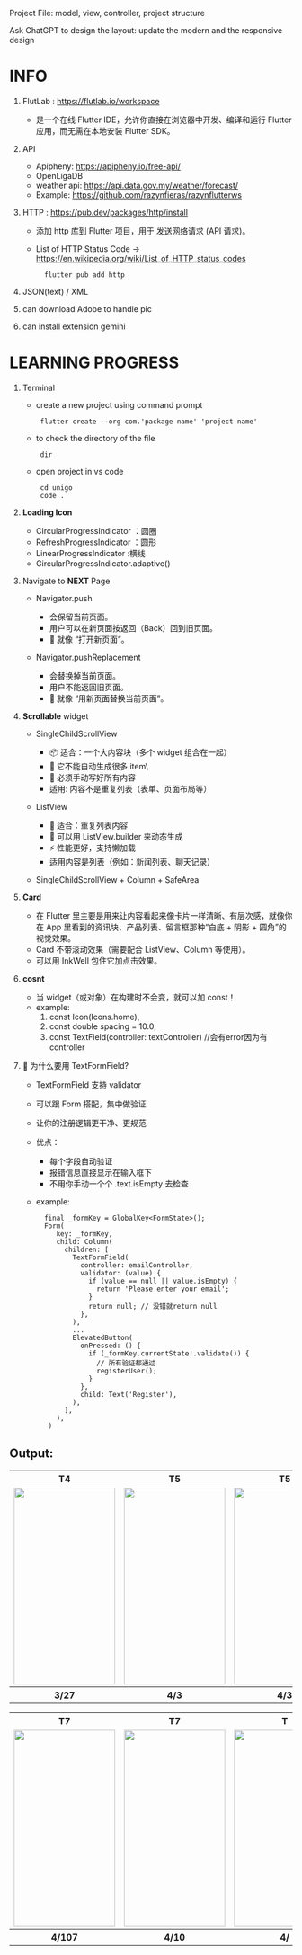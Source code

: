 Project File: model, view, controller, project structure

Ask ChatGPT to design the layout: update the modern and the responsive design

# INFO 
1. FlutLab : https://flutlab.io/workspace
   - 是一个在线 Flutter IDE，允许你直接在浏览器中开发、编译和运行 Flutter 应用，而无需在本地安装 Flutter SDK。

2. API
   - Apipheny: https://apipheny.io/free-api/
   - OpenLigaDB
   - weather api: https://api.data.gov.my/weather/forecast/
   - Example: https://github.com/razynfieras/razynflutterws

3. HTTP : https://pub.dev/packages/http/install
   -  添加 http 库到 Flutter 项目，用于 发送网络请求 (API 请求)。
   -  List of HTTP Status Code -> https://en.wikipedia.org/wiki/List_of_HTTP_status_codes  
   
            flutter pub add http

4. JSON(text) / XML

5. can download Adobe to handle pic
   
6. can install extension gemini
   
# LEARNING PROGRESS
1. Terminal
      -  create a new project using command prompt
        
              flutter create --org com.'package name' 'project name'
     
      -  to check the directory of the file
          
              dir

      -  open project in vs code
  
              cd unigo
              code .

2. **Loading Icon**
   - CircularProgressIndicator ：圆圈
   - RefreshProgressIndicator  ：圆形   
   - LinearProgressIndicator   :横线
   - CircularProgressIndicator.adaptive()
  
3. Navigate to **NEXT** Page
   - Navigator.push 
      - 会保留当前页面。
      - 用户可以在新页面按返回（Back）回到旧页面。
      - 🧠 就像 “打开新页面”。

   - Navigator.pushReplacement
        - 会替换掉当前页面。
        - 用户不能返回旧页面。
        - 🧠 就像 “用新页面替换当前页面”。

4. **Scrollable** widget
   - SingleChildScrollView
      - 📦 适合：一个大内容块（多个 widget 组合在一起）
      - 🔁 它不能自动生成很多 item\
      - 🔩 必须手动写好所有内容
      - 适用: 内容不是重复列表（表单、页面布局等）

   - ListView
      - 📄 适合：重复列表内容
      - 🔁 可以用 ListView.builder 来动态生成
      - ⚡ 性能更好，支持懒加载
      - 适用内容是列表（例如：新闻列表、聊天记录）
        
   - SingleChildScrollView + Column + SafeArea

5. **Card**
      - 在 Flutter 里主要是用来让内容看起来像卡片一样清晰、有层次感，就像你在 App 里看到的资讯块、产品列表、留言框那种“白底 + 阴影 + 圆角”的视觉效果。
      - Card 不带滚动效果（需要配合 ListView、Column 等使用）。
      - 可以用 InkWell 包住它加点击效果。

6.  **cosnt**
      - 当 widget（或对象）在构建时不会变，就可以加 const！
      - example:
         1. const Icon(Icons.home),
         2. const double spacing = 10.0;
         3. const TextField(controller: textController) //会有error因为有controller

7. 🚀 为什么要用 TextFormField?
   - TextFormField 支持 validator
   - 可以跟 Form 搭配，集中做验证
   - 让你的注册逻辑更干净、更规范
   -  优点：
        - 每个字段自动验证
        - 报错信息直接显示在输入框下
        - 不用你手动一个个 .text.isEmpty 去检查
   - example:
     
           final _formKey = GlobalKey<FormState>();
           Form(
              key: _formKey,
              child: Column(
                children: [
                  TextFormField(
                    controller: emailController,
                    validator: (value) {
                      if (value == null || value.isEmpty) {
                        return 'Please enter your email';
                      }
                      return null; // 没错就return null
                    },
                  ),
                  ...
                  ElevatedButton(
                    onPressed: () {
                      if (_formKey.currentState!.validate()) {
                        // 所有验证都通过
                        registerUser();
                      }
                    },
                    child: Text('Register'),
                  ),
                ],
              ),
            )

## Output:
<table>
  <tr>
    <th>T4</th>
    <th>T5</th>
    <th>T5</th>
    <th>T7</th>
  </tr>
  <tr>
    <td><img src="https://github.com/user-attachments/assets/826c62bd-a1c3-4dfc-bf65-eb56f5c49b21" width="180" height="350"></td>
    <td><img src="https://github.com/user-attachments/assets/1f45a692-8c3d-4cfe-8a5a-4fd6c8f24992" width="180" height="350"></td>
    <td><img src="https://github.com/user-attachments/assets/bc54923a-dc3c-4eea-9e4a-0df92759ac5b" width="180" height="350"></td>
    <td><img src="https://github.com/user-attachments/assets/7caf5603-1ca3-4439-83ba-eefed38721f6" width="180" height="350"></td>
  </tr>
  <tr>
    <th>3/27</th>
    <th>4/3</th>
    <th>4/3</th>
    <th>4/10</th>
  </tr>
</table>

<table>
  <tr>
    <th>T7</th>
    <th>T7</th>
    <th>T</th>
    <th>T</th>
  </tr>
  <tr>
    <td><img src="https://github.com/user-attachments/assets/b2192752-859b-4089-944b-43347bda7c0f" width="180" height="350"></td>
    <td><img src="https://github.com/user-attachments/assets/200d1a24-6d87-4f3b-9886-920c720167db" width="180" height="350"></td>
    <td><img src="" width="180" height="350"></td>
    <td><img src="" width="180" height="350"></td>
  </tr>
  <tr>
    <th>4/107</th>
    <th>4/10</th>
    <th>4/</th>
    <th>4/</th>
  </tr>
</table>
